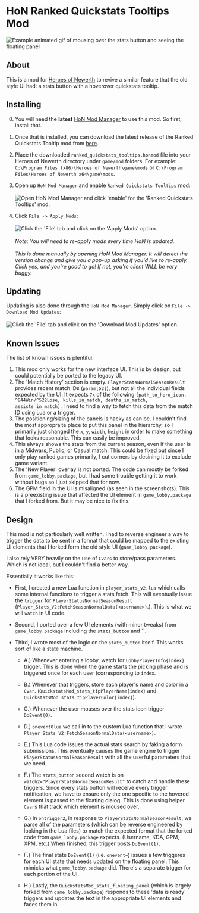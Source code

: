 # HoN Ranked Quickstats Tooltips Mod

![Example animated gif of mousing over the stats button and seeing the floating panel](https://i.imgur.com/Sp0zOO3.gif)

## About

This is a mod for [Heroes of Newerth](http://www.heroesofnewerth.com) to revive a similar feature that the old style UI had: a stats button with a hoverover quickstats tooltip.

## Installing
0. You will need the **latest** [HoN Mod Manager](https://github.com/mrhappyasthma/Heroes-Of-Newerth-Mod-Manager/releases/tag/1.4.0.1) to use this mod. So first, install that.

1. Once that is installed, you can download the latest release of the Ranked Quickstats Tooltip mod from [here](https://github.com/mrhappyasthma/HoN-RankedQuickstats-Tooltips/releases/download/Latest/ranked_quickstats_tooltips.honmod).

2. Place the downloaded `ranked_quickstats_tooltips.honmod` file into your Heroes of Newerth directory under `game/mod` folders. For example: `C:\Program Files (x86)\Heroes of Newerth\game\mods` or `C:\Program Files\Heroes of Newerth x64\game\mods`.

3. Open up `HoN Mod Manager` and enable `Ranked Quickstats Tooltips` mod: <br/><br/>
![Open HoN Mod Manager and click 'enable' for the 'Ranked Quickstats Tooltips' mod.](https://i.imgur.com/xiYSHO3.png) 

4. Click `File -> Apply Mods`: <br/><br/>
![Click the 'File' tab and click on the 'Apply Mods' option.](https://i.imgur.com/N7TweIL.png) <br/><br/>
*Note: You will need to re-apply mods every time HoN is updated.* <br/><br/>
*This is done manually by opening HoN Mod Manager. It will detect the version change and give you a pop-up asking if you'd like to re-apply. Click yes, and you're good to go! If not, you're client WILL be very buggy.*

## Updating
Updating is also done through the `HoN Mod Manager`. Simply click on `File -> Download Mod Updates`: <br/><br/>
![Click the 'File' tab and click on the 'Download Mod Updates' option.](http://i.imgur.com/rbdQZzu.png)

## Known Issues

The list of known issues is plentiful.

1. This mod only works for the new interface UI. This is by design, but could potentially be ported to the legacy UI.
2. The 'Match History' section is empty. `PlayerStatsNormalSeasonResult` provides recent match IDs (`param[52]`), but not all the individual fields expected by the UI. It expects `7x` of the following `[path_to_hero_icon, ^844Win/^522Lose, kills_in_match, deaths_in_match, assists_in_match]`. I need to find a way to fetch this data from the match ID using Lua or a trigger.
3. The positioning/sizing of the panels is hacky as can be. I couldn't find the most appropraite place to put this panel in the hierarchy, so I primarily just changed the `x`, `y`, `width`, `height` in order to make something that looks reasonable. This can easily be improved.
4. This always shows the stats from the current season, even if the user is in a Midwars, Public, or Casual match. This could be fixed but since I only play ranked games primarily, I cut corners by desining it to exclude game variant.
5. The 'New Player' overlay is not ported. The code can mostly be forked from `game_lobby.package`, but I had some trouble getting it to work without bugs so I just skipped that for now.
6. The GPM field in the UI is misaligned (as seen in the screenshots). This is a preexisting issue that affected the UI element in `game_lobby.package` that I forked from. But it may be nice to fix this.

## Design

This mod is not particularly well written. I had to reverse engineer a way to trigger the data to be sent in a format that could be mapped to the existing UI elements that I forked form the old style UI (`game_lobby.package`).

I also rely VERY heavily on the use of `Cvars` to store/pass parameters. Which is not ideal, but I couldn't find a better way.

Essentially it works like this:

- First, I created a new Lua function in `player_stats_v2.lua` which calls some internal functions to trigger a stats fetch. This will eventually issue the `trigger` for `PlayerStatusNormalSeasonResult` (`Player_Stats_V2:FetchSeasonNormalData(<username>)`.). This is what we will `watch` in UI code.

- Second, I ported over a few UI elements (with minor tweaks) from `game_lobby.package` including the `stats_button` and ``.

- Third, I wrote most of the logic on the `stats_button` itself. This works sort of like a state machine.

    - A.) Whenever entering a lobby, watch for `LobbyPlayerInfo{index}` trigger. This is done when the game starts the picking phase and is triggered once for each user (corresponding to `index`.

    - B.) Whenever that triggers, store each player's name and color in a `Cvar`. (`QuickstatsMod_stats_tipPlayerName{index}` and `QuickstatsMod_stats_tipPlayerColor{index}`).

    - C.) Whenever the user mouses over the stats icon trigger `DoEvent(0)`.

    - D.) `onevent0lua` we call in to the custom Lua function that I wrote ` Player_Stats_V2:FetchSeasonNormalData(<username>)`.

    - E.) This Lua code issues the actual stats search by faking a form submissions. This eventually causes the game engine to trigger `PlayerStatusNormalSeasonResult` with all the userful parameters that we need.

    - F.) The `stats_button` second watch is on `watch2="PlayerStatsNormalSeasonResult"` to catch and handle these triggers. Since every stats button will receive every trigger notification, we have to ensure only the one specific to the hovered element is passed to the floating dialog. This is done using helper `Cvar`s that track which element is moused over.

    - G.) In `ontrigger2`, in response to `PlayerStatsNormalSeasonResult`, we parse all of the parameters (which can be reverse engineered by looking in the Lua files) to match the expected format that the forked code from `game_lobby.package` expects. (Username, KDA, GPM, XPM, etc.) When finished, this trigger posts `DoEvent(1)`.

    - F.) The final state `DoEvent(1)` (i.e. `onevent=`) issues a few triggeres for each UI state that needs updated on the floating panel. This mimicks what `game_lobby.package` did. There's a separate trigger for each portion of the UI.

    - H.) Lastly, the `QuickstatsMod_stats_floating_panel` (which is largely forked from `game_lobby.package`) responds to these 'data is ready' triggers and updates the text in the appropriate UI elements and fades them in.
